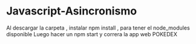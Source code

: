 # Javascript-Asincronismo 
Al descargar la carpeta , instalar npm install , para tener el node_modules disponible 
Luego hacer un npm start y correra la app web POKEDEX
